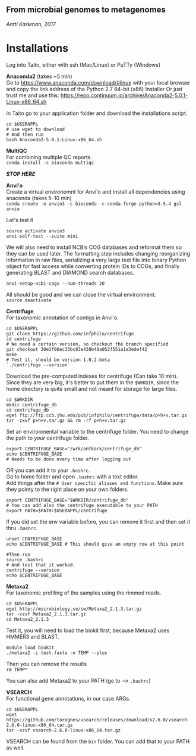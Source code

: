 ## From microbial genomes to metagenomes  
*Antti Karkman, 2017* 

# Installations
Log into Taito, either with ssh (Mac/Linux) or PuTTy (Windows)  

**Anaconda2** (takes ~5 min)  
Go to https://www.anaconda.com/download/#linux with your local browser and copy the link address of the Python 2.7 64-bit (x86) Installer
Or just trust me and use this: https://repo.continuum.io/archive/Anaconda2-5.0.1-Linux-x86_64.sh  

In Taito go to your application folder and download the installations script.
```
cd $USERAPPL
# use wget to download
# And then run
bash Anaconda2-5.0.1-Linux-x86_64.sh  
```

**MultiQC**  
For combining multiple QC reports.  
`conda install -c bioconda multiqc`

**_STOP HERE_**

**Anvi'o**  
Create a virtual environemnt for Anvi'o and install all dependencies using anaconda (takes 5–10 min)  
`conda create -n anvio3 -c bioconda -c conda-forge python=3.5.4 gsl anvio`  

Let's test it  
```
source activate anvio3
anvi-self-test --suite mini
```
We will also need to install NCBIs COG databases and reformat them so they can be used later. The formatting step includes changing reorganizing information in raw files, serializing a very large text file into binary Python object for fast access while converting protein IDs to COGs, and finally generating BLAST and DIAMOND search databases.

```
anvi-setup-ncbi-cogs --num-threads 20
```
All should be good and we can close the virtual environment.  
`source deactivate`  

**Centrifuge**  
For taxonomic annotation of contigs in Anvi'o.
```
cd $USERAPPL
git clone https://github.com/infphilo/centrifuge
cd centrifuge
# We need a certain version, so checkout the branch specified
git checkout 30e3f06ec35bc83e430b49a052f551a1e3edef42
make
# Test it, should be version 1.0.2-beta  
`./centrifuge --version`  
```
Download the pre-computed indexes for centrifuge (Can take 10 min).  
Since they are very big, it's better to put them in the `$WRKDIR`, since the home directory is quite small and not meant for storage for large files.  
```
cd $WRKDIR
mkdir centrifuge_db
cd centrifuge_db
wget ftp://ftp.ccb.jhu.edu/pub/infphilo/centrifuge/data/p+h+v.tar.gz
tar -zxvf p+h+v.tar.gz && rm -rf p+h+v.tar.gz
```

Set an environmental variable to the centrifuge folder.
You need to change the path to _your_ centrifuge folder.
```
export CENTRIFUGE_BASE="/wrk/antkark/centrifuge_db"
echo $CENTRIFUGE_BASE
# Needs to be done every time after logging out
```

OR you can add it to your `.bashrc`.  
Go to home folder and open `.bashrc` with a text editor.  
Add things after the `# User specific aliases and functions`. Make sure they pointy to the right place on your own folders.  
```
export CENTRIFUGE_BASE="$WRKDIR/centrifuge_db"
# You can add also the centrifuge executable to your PATH
export PATH=$PATH:$USERAPPL/centrifuge
```
If you did set the env variable before, you can remove it first and then set it thru `.bashrc`.  
```
unset CENTRIFUGE_BASE
echo $CENTRIFUGE_BASE # This should give an empty row at this point

#Then run
source .bashrc
# And test that it worked.
centrifuge --version
echo $CENTRIFUGE_BASE
```

**Metaxa2**  
For taxonomic profiling of the samples using the rimmed reads.
```
cd $USERAPPL
wget http://microbiology.se/sw/Metaxa2_2.1.3.tar.gz
tar -xzvf Metaxa2_2.1.3.tar.gz
cd Metaxa2_2.1.3
```
Test it, you will need to load the biokit first, because Metaxa2 uses HMMER3 and BLAST.
```
module load biokit
./metaxa2 -i test.fasta -o TEMP --plus
```
Then you can remove the results  
`rm TEMP*`  

You can also add Metaxa2 to your PATH (go to --> `.bashrc`)  

**VSEARCH**  
For functional gene annotations, in our case ARGs.
```
cd $USERAPPL
wget https://github.com/torognes/vsearch/releases/download/v2.6.0/vsearch-2.6.0-linux-x86_64.tar.gz
tar -xzvf vsearch-2.6.0-linux-x86_64.tar.gz
```
VSEARCH can be found from the `bin` folder. You can add that to your PATH as well.  
